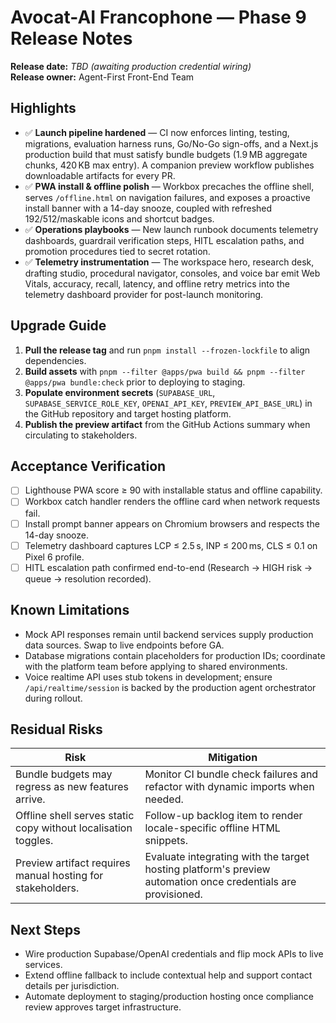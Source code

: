 # Avocat-AI Francophone — Phase 9 Release Notes

**Release date:** _TBD (awaiting production credential wiring)_  
**Release owner:** Agent-First Front-End Team

## Highlights

- ✅ **Launch pipeline hardened** — CI now enforces linting, testing, migrations, evaluation harness runs, Go/No-Go sign-offs, and a Next.js production build that must satisfy bundle budgets (1.9 MB aggregate chunks, 420 KB max entry). A companion preview workflow publishes downloadable artifacts for every PR.
- ✅ **PWA install & offline polish** — Workbox precaches the offline shell, serves `/offline.html` on navigation failures, and exposes a proactive install banner with a 14-day snooze, coupled with refreshed 192/512/maskable icons and shortcut badges.
- ✅ **Operations playbooks** — New launch runbook documents telemetry dashboards, guardrail verification steps, HITL escalation paths, and promotion procedures tied to secret rotation.
- ✅ **Telemetry instrumentation** — The workspace hero, research desk, drafting studio, procedural navigator, consoles, and voice bar emit Web Vitals, accuracy, recall, latency, and offline retry metrics into the telemetry dashboard provider for post-launch monitoring.

## Upgrade Guide

1. **Pull the release tag** and run `pnpm install --frozen-lockfile` to align dependencies.
2. **Build assets** with `pnpm --filter @apps/pwa build && pnpm --filter @apps/pwa bundle:check` prior to deploying to staging.
3. **Populate environment secrets** (`SUPABASE_URL`, `SUPABASE_SERVICE_ROLE_KEY`, `OPENAI_API_KEY`, `PREVIEW_API_BASE_URL`) in the GitHub repository and target hosting platform.
4. **Publish the preview artifact** from the GitHub Actions summary when circulating to stakeholders.

## Acceptance Verification

- [ ] Lighthouse PWA score ≥ 90 with installable status and offline capability.
- [ ] Workbox catch handler renders the offline card when network requests fail.
- [ ] Install prompt banner appears on Chromium browsers and respects the 14-day snooze.
- [ ] Telemetry dashboard captures LCP ≤ 2.5 s, INP ≤ 200 ms, CLS ≤ 0.1 on Pixel 6 profile.
- [ ] HITL escalation path confirmed end-to-end (Research → HIGH risk → queue → resolution recorded).

## Known Limitations

- Mock API responses remain until backend services supply production data sources. Swap to live endpoints before GA.
- Database migrations contain placeholders for production IDs; coordinate with the platform team before applying to shared environments.
- Voice realtime API uses stub tokens in development; ensure `/api/realtime/session` is backed by the production agent orchestrator during rollout.

## Residual Risks

| Risk | Mitigation |
| --- | --- |
| Bundle budgets may regress as new features arrive. | Monitor CI bundle check failures and refactor with dynamic imports when needed. |
| Offline shell serves static copy without localisation toggles. | Follow-up backlog item to render locale-specific offline HTML snippets. |
| Preview artifact requires manual hosting for stakeholders. | Evaluate integrating with the target hosting platform's preview automation once credentials are provisioned. |

## Next Steps

- Wire production Supabase/OpenAI credentials and flip mock APIs to live services.
- Extend offline fallback to include contextual help and support contact details per jurisdiction.
- Automate deployment to staging/production hosting once compliance review approves target infrastructure.
